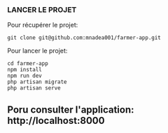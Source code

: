 

### LANCER LE PROJET

Pour récupérer le projet:
````
git clone git@github.com:mnadea001/farmer-app.git
````
Pour lancer le projet: 
```
cd farmer-app
npm install
npm run dev
php artisan migrate
php artisan serve

```
Poru consulter l'application: http://localhost:8000
-------------------------
